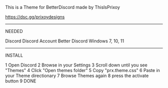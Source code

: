 This is a Theme for BetterDiscord made by ThisIsPrixoy

https://dsc.gg/prixoydesigns


---------------------------------------------------------------------------------
NEEDED

Discord
Discord Account
Better Discord
Windows 7, 10, 11


----------------------------------------------------------------------------------
INSTALL

1 Open Discord
2 Browse in your Settings
3 Scroll down until you see "Themes"
4 Click "Open themes folder"
5 Copy "prx.theme.css"
6 Paste in your Theme directionary
7 Browse Themes again
8 press the activate button 
9 DONE
